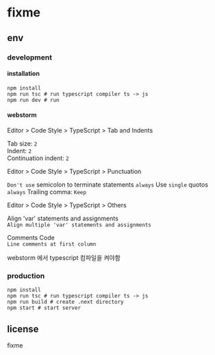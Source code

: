 # fixme

## env

### development

#### installation

```
npm install
npm run tsc # run typescript compiler ts -> js
npm run dev # run
```

#### webstorm

Editor > Code Style > TypeScript > Tab and Indents

Tab size: `2`  
Indent: `2`  
Continuation indent: `2`

Editor > Code Style > TypeScript > Punctuation

`Don't use` semicolon to terminate statements `always`
Use `single` quotos `always`
Trailing comma: `Keep`

Editor > Code Style > TypeScript > Others

Align 'var' statements and assignments  
`Align multiple 'var' statements and assignments`

Comments Code  
`Line comments at first column`

webstorm 에서 typescript 컴파일을 켜야함

### production

```
npm install
npm run tsc # run typescript compiler ts -> js
npm run build # create .next directory
npm start # start server
```

## license

fixme

